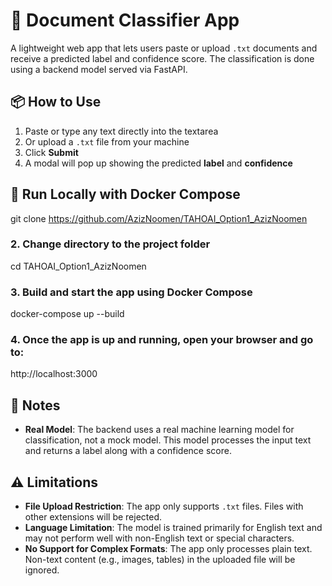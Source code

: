# 🧠 Document Classifier App

A lightweight web app that lets users paste or upload `.txt` documents and receive a predicted label and confidence score. The classification is done using a backend model served via FastAPI.

## 📦 How to Use

1. Paste or type any text directly into the textarea  
2. Or upload a `.txt` file from your machine  
3. Click **Submit**  
4. A modal will pop up showing the predicted **label** and **confidence**

## 🚀 Run Locally with Docker Compose

git clone https://github.com/AzizNoomen/TAHOAI_Option1_AzizNoomen


### 2. Change directory to the project folder

cd TAHOAI_Option1_AzizNoomen


### 3. Build and start the app using Docker Compose

docker-compose up --build


### 4. Once the app is up and running, open your browser and go to:

http://localhost:3000


## 📝 Notes

- **Real Model**: The backend uses a real machine learning model for classification, not a mock model. This model processes the input text and returns a label along with a confidence score.

## ⚠️ Limitations

- **File Upload Restriction**: The app only supports `.txt` files. Files with other extensions will be rejected.
- **Language Limitation**: The model is trained primarily for English text and may not perform well with non-English text or special characters.
- **No Support for Complex Formats**: The app only processes plain text. Non-text content (e.g., images, tables) in the uploaded file will be ignored.

